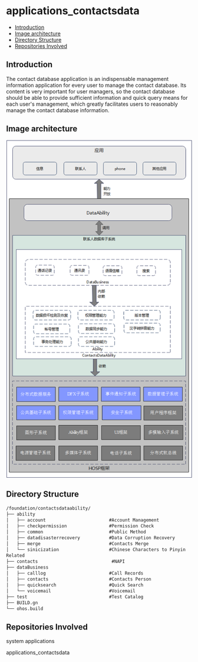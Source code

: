 # applications_contactsdata<a name="ZH-CN_TOPIC_0000001122925147"></a>

-   [Introduction](#section1166054159366)
-   [Image architecture](#section1619419895966)
-   [Directory Structure](#section161941989596)
-   [Repositories Involved](#section1371113476307)

## Introduction<a name="section1166054159366"></a>

The contact database application is an indispensable management information application for every user to manage the contact database.
Its content is very important for user managers, so the contact database should be able to provide sufficient information and quick 
query means for each user's management, which greatly facilitates users to reasonably manage the contact database information.

## Image architecture<a name="section1619419895966"></a>

![](figures/Image_architecture.png)

## Directory Structure<a name="section161941989596"></a>

```
/foundation/contactsdataability/
├── ability
│   ├── account                        #Account Management
│   ├── checkpermission                #Permission Check
│   ├── common                         #Public Method
│   ├── datadisasterrecovery           #Data Corruption Recovery
│   ├── merge                          #Contacts Merge
│   └── sinicization                   #Chinese Characters to Pinyin Related
├── contacts                            #NAPI
├── dataBusiness
│   ├── calllog                        #Call Records
│   ├── contacts                       #Contacts Person
│   ├── quicksearch                    #Quick Search
│   └── voicemail                      #Voicemail
├── test                               #Test Catalog
├── BUILD.gn
└── ohos.build
```

## Repositories Involved<a name="section1371113476307"></a>

system applications

applications_contactsdata